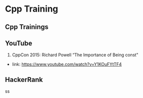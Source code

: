 # Cpp Training

## Cpp Trainings

## YouTube

1. CppCon 2015: Richard Powell “The Importance of Being const"

- link: https://www.youtube.com/watch?v=Y1KOuFYtTF4

## 

## HackerRank

ss